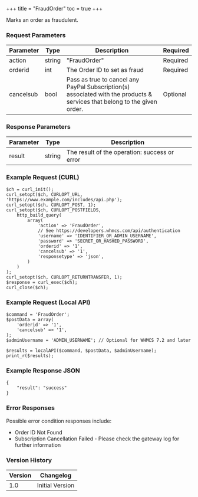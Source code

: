 +++
title = "FraudOrder"
toc = true
+++

Marks an order as fraudulent.

### Request Parameters

| Parameter | Type | Description | Required |
| --------- | ---- | ----------- | -------- |
| action | string | "FraudOrder" | Required |
| orderid | int | The Order ID to set as fraud | Required |
| cancelsub | bool | Pass as true to cancel any PayPal Subscription(s) associated with the products & services that belong to the given order. | Optional |

### Response Parameters

| Parameter | Type | Description |
| --------- | ---- | ----------- |
| result | string | The result of the operation: success or error |


### Example Request (CURL)

```
$ch = curl_init();
curl_setopt($ch, CURLOPT_URL, 'https://www.example.com/includes/api.php');
curl_setopt($ch, CURLOPT_POST, 1);
curl_setopt($ch, CURLOPT_POSTFIELDS,
    http_build_query(
        array(
            'action' => 'FraudOrder',
            // See https://developers.whmcs.com/api/authentication
            'username' => 'IDENTIFIER_OR_ADMIN_USERNAME',
            'password' => 'SECRET_OR_HASHED_PASSWORD',
            'orderid' => '1',
            'cancelsub' => '1',
            'responsetype' => 'json',
        )
    )
);
curl_setopt($ch, CURLOPT_RETURNTRANSFER, 1);
$response = curl_exec($ch);
curl_close($ch);
```


### Example Request (Local API)

```
$command = 'FraudOrder';
$postData = array(
    'orderid' => '1',
    'cancelsub' => '1',
);
$adminUsername = 'ADMIN_USERNAME'; // Optional for WHMCS 7.2 and later

$results = localAPI($command, $postData, $adminUsername);
print_r($results);
```


### Example Response JSON

```
{
    "result": "success"
}
```


### Error Responses

Possible error condition responses include:

* Order ID Not Found
* Subscription Cancellation Failed - Please check the gateway log for further information


### Version History

| Version | Changelog |
| ------- | --------- |
| 1.0 | Initial Version |

